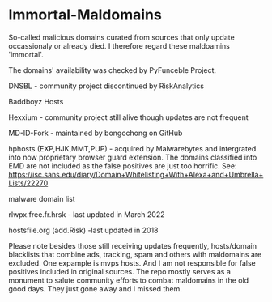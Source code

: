# Immortal-Maldomains

So-called malicious domains curated from sources that only update occassionaly or already died. I therefore regard these maldoamins 'immortal'.

The domains' availability was checked by PyFunceble Project. 

DNSBL - community project discontinued by RiskAnalytics

Baddboyz Hosts

Hexxium -  community project still alive though updates are not frequent

MD-ID-Fork - maintained by bongochong on GitHub

hphosts (EXP,HJK,MMT,PUP) - acquired by Malwarebytes and intergrated into now proprietary browser guard extension. The domains classified into EMD are not included as the false positives are just too horrific. See: https://isc.sans.edu/diary/Domain+Whitelisting+With+Alexa+and+Umbrella+Lists/22270

malware domain list

rlwpx.free.fr.hrsk - last updated in March 2022

hostsfile.org (add.Risk) -last updated in 2018

Please note besides those still receiving updates frequently, hosts/domain blacklists that combine ads, tracking, spam and others with maldomains are excluded. One expample is mvps hosts. And I am not responsible for false positives included in original sources. The repo mostly serves as a monument to salute community efforts to combat maldomains in the old good days. They just gone away and I missed them. 
